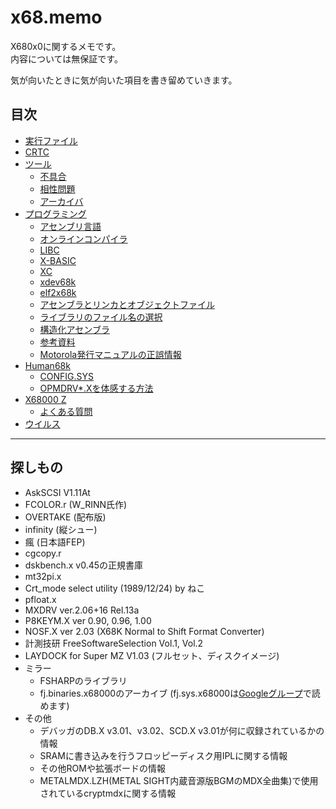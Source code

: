 # x68.memo
X680x0に関するメモです。  
内容については無保証です。

気が向いたときに気が向いた項目を書き留めていきます。

## 目次
* [実行ファイル](execfile.md)
* [CRTC](crtc.md)
* [ツール](tool/README.md)
  * [不具合](tool/bugs.md)
  * [相性問題](tool/conflict.md)
  * [アーカイバ](tool/archiver.md)
* [プログラミング](prog/README.md)
  * [アセンブリ言語](prog/asm.md)
  * [オンラインコンパイラ](prog/onlinecompiler.md)
  * [LIBC](prog/libc/README.md)
  * [X-BASIC](prog/xbasic.md)
  * [XC](prog/xc/README.md)
  * [xdev68k](prog/xdev68k.md)
  * [elf2x68k](prog/elf2x68k.md)
  * [アセンブラとリンカとオブジェクトファイル](prog/aslkobj.md)
  * [ライブラリのファイル名の選択](prog/libfilename.md)
  * [構造化アセンブラ](prog/structured_asm.md)
  * [参考資料](prog/reference.md)
  * [Motorola発行マニュアルの正誤情報](prog/m68um_errata.md)
* [Human68k](human68k/README.md)
  * [CONFIG.SYS](human68k/configsys/README.md)
  * [OPMDRV*.Xを体感する方法](human68k/opmdrv.md)
* [X68000 Z](x68z/README.md)
  * [よくある質問](x68z/faq.md)
* [ウイルス](virus.md)


----

## 探しもの

* AskSCSI V1.11At
* FCOLOR.r (W_RINN氏作)
* OVERTAKE (配布版)
* infinity (縦シュー)
* 瘋 (日本語FEP)
* cgcopy.r
* dskbench.x v0.45の正規書庫
* mt32pi.x
* Crt_mode select utility (1989/12/24) by ねこ
* pfloat.x
* MXDRV ver.2.06+16 Rel.13a
* P8KEYM.X ver 0.90, 0.96, 1.00
* NOSF.X ver 2.03 (X68K Normal to Shift Format Converter)
* 計測技研 FreeSoftwareSelection Vol.1, Vol.2
* LAYDOCK for Super MZ V1.03 (フルセット、ディスクイメージ)
* ミラー
  * FSHARPのライブラリ
  * fj.binaries.x68000のアーカイブ
    (fj.sys.x68000は[Googleグループ](https://groups.google.com/g/fj.sys.x68000)で読めます)
* その他
  * デバッガのDB.X v3.01、v3.02、SCD.X v3.01が何に収録されているかの情報
  * SRAMに書き込みを行うフロッピーディスク用IPLに関する情報
  * その他ROMや拡張ボードの情報
  * METALMDX.LZH(METAL SIGHT内蔵音源版BGMのMDX全曲集)で使用されているcryptmdxに関する情報

